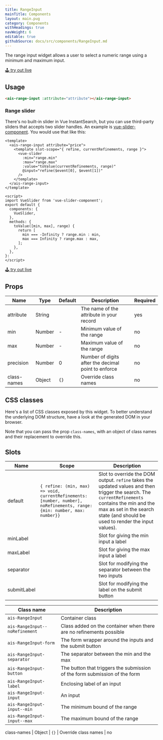 ```yaml
---
title: RangeInput
mainTitle: Components
layout: main.pug
category: Components
withHeadings: true
navWeight: 6
editable: true
githubSource: docs/src/components/RangeInput.md
---
```


The range input widget allows a user to select a numeric range using a minimum and maximum input.

<a class="btn btn-static-theme" href="stories/?selectedKind=RangeInput">🕹 try out live</a>

## Usage

```html
<ais-range-input :attribute="attribute"></ais-range-input>
```

### Range slider

There's no built-in slider in Vue InstantSearch, but you can use third-party sliders that accepts two slider handles. An example is [vue-slider-component](https://github.com/NightCatSama/vue-slider-component). You would use that like this:

```vue
<template>
  <ais-range-input attribute="price">
    <template slot-scope="{ refine, currentRefinements, range }">
      <vue-slider
        :min="range.min"
        :max="range.max"
        :value="toValue(currentRefinements, range)"
        @input="refine($event[0], $event[1])"
      />
    </template>
  </ais-range-input>
</template>

<script>
import VueSlider from 'vue-slider-component';
export default {
  components: {
    VueSlider,
  },
  methods: {
    toValue([min, max], range) {
      return [
        min === -Infinity ? range.min : min,
        max === Infinity ? range.max : max,
      ];
    },
  },
}:
</script>
```

<a class="btn btn-static-theme" href="stories/?selectedKind=RangeInput&selectedStory=with%20vue-slider-component">🕹 try out live</a>

## Props

Name | Type | Default | Description | Required
---|---|---|---|---
attribute | String | | The name of the attribute in your record | yes
min | Number | - | Minimum value of the range | no
max | Number | - | Maximum value of the range | no
precision | Number | 0 | Number of digits after the decimal point to enforce | no
class-names | Object | `{}` | Override class names | no

## CSS classes

Here's a list of CSS classes exposed by this widget. To better understand the underlying
DOM structure, have a look at the generated DOM in your browser.

Note that you can pass the prop `class-names`, with an object of class names and their replacement to override this.

## Slots

Name | Scope | Description
---|---|---
default | `{ refine: (min, max) => void, currentRefinements: [number, number], noRefinements, range: {min: number, max: number}}` | Slot to override the DOM output. `refine` takes the updated values and then trigger the search. The `currentRefinements` contains the min and the max as set in the search state (and should be used to render the input values).
minLabel | | Slot for giving the min input a label
maxLabel | | Slot for giving the max input a label
separator| | Slot for modifying the separator between the two inputs
submitLabel | | Slot for modifying the label on the submit button


Class name | Description
---|---
`ais-RangeInput` | Container class
`ais-RangeInput--noRefinement` | Class added on the container when there are no refinements possible
`ais-RangeInput-form` | The form wrapper around the inputs and the submit button
`ais-RangeInput-separator` | The separator between the min and the max
`ais-RangeInput-button` | The button that triggers the submission of the form submission of the form
`ais-RangeInput-label` | Enclosing label of an input
`ais-RangeInput-input` | An input
`ais-RangeInput-input--min` | The minimum bound of the range
`ais-RangeInput-input--max` | The maximum bound of the range

class-names | Object | `{}` | Override class names | no
